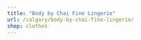 ```yaml
---
title: "Body by Chai Fine Lingerie"
url: /calgary/body-by-chai-fine-lingerie/
shop: clothes
---
```

